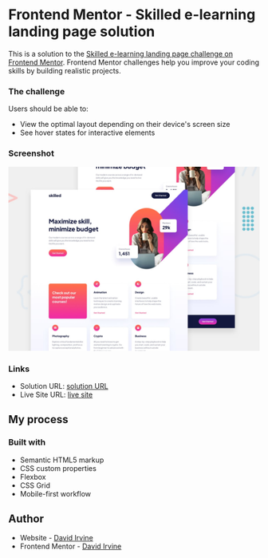 # Frontend Mentor - Skilled e-learning landing page solution

This is a solution to the [Skilled e-learning landing page challenge on Frontend Mentor](https://www.frontendmentor.io/challenges/skilled-elearning-landing-page-S1ObDrZ8q). Frontend Mentor challenges help you improve your coding skills by building realistic projects.

### The challenge

Users should be able to:

- View the optimal layout depending on their device's screen size
- See hover states for interactive elements

### Screenshot

![](./assets/screenshot.jpg)


### Links

- Solution URL: [solution URL](https://github.com/DavidIrvine-TW/Frontend-Mentor---Skilled-e-learning-landing-page-)
- Live Site URL: [live site](https://your-live-site-url.com)

## My process

### Built with

- Semantic HTML5 markup
- CSS custom properties
- Flexbox
- CSS Grid
- Mobile-first workflow

## Author

- Website - [David Irvine](https://github.com/DavidIrvine-TW)
- Frontend Mentor - [David Irvine](https://www.frontendmentor.io/profile/DavidIrvine-TW)
